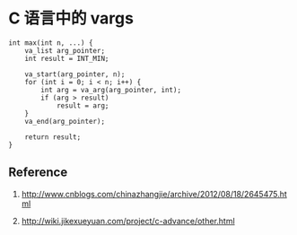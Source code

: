 # C 语言中的 vargs

<!--
ID: f7ee56ab-a6b2-482f-a539-9f51bcb8a04b
Status: publish
Date: 2017-05-29T15:02:00
Modified: 2020-05-16T12:09:21
wp_id: 405
-->

```
int max(int n, ...) {
    va_list arg_pointer;
    int result = INT_MIN;

    va_start(arg_pointer, n);
    for (int i = 0; i < n; i++) {
        int arg = va_arg(arg_pointer, int);
        if (arg > result)
            result = arg;
    }
    va_end(arg_pointer);

    return result;
}
```

Reference
------

1. http://www.cnblogs.com/chinazhangjie/archive/2012/08/18/2645475.html

2. http://wiki.jikexueyuan.com/project/c-advance/other.html
